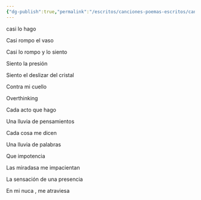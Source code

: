 ```yaml
---
{"dg-publish":true,"permalink":"/escritos/canciones-poemas-escritos/canciones-poemas-escritos/casi-lo-hago/"}
---
```


casi lo hago

Casi rompo el vaso

Casi lo rompo y lo siento

Siento la presión

Siento el deslizar del cristal

Contra mi cuello

  

  

Overthinking

Cada acto que hago

Una lluvia de pensamientos

Cada cosa me dicen

Una lluvia de palabras

  

Que impotencia

Las miradasa me impacientan

La sensación de una presencia

En mi nuca , me atraviesa